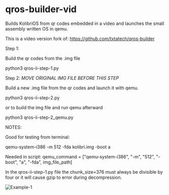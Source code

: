 # qros-builder-vid
Builds KolibriOS from qr codes embedded in a video and launches the small assembly written OS in qemu.

This is a video version fork of: https://github.com/txtatech/qros-builder

Step 1:

Build the qr codes from the .img file

python3 qros-ii-step-1.py

Step 2: *MOVE ORIGINAL IMG FILE BEFORE THIS STEP*

Build a new .img file from the qr codes and launch it with qemu.

python3 qros-ii-step-2.py

or to build the img file and run qemu afterward

python3 qros-ii-step-2_qemu.py


NOTES:

Good for testing from terminal:

qemu-system-i386 -m 512 -fda kolibri.img -boot a

Needed in script:
qemu_command = ["qemu-system-i386", "-m", "512", "-boot", "a", "-fda", img_file_path]

In the qros-ii-step-1.py file the chunk_size=376 must always be divisible by four or it will cause gzip to error during decompression.

![Example-1](https://github.com/txtatech/qros-builder/blob/main/qros-builder-vid/examples/qros-builder-example-1.png)
